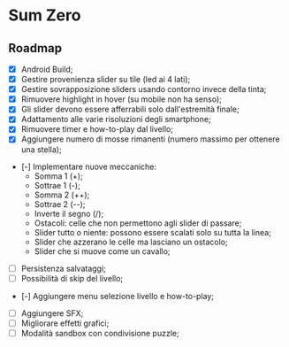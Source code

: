 # Sum Zero

## Roadmap

- [x] Android Build;
- [x] Gestire provenienza slider su tile (led ai 4 lati);
- [x] Gestire sovrapposizione sliders usando contorno invece della tinta;
- [x] Rimuovere highlight in hover (su mobile non ha senso);
- [x] Gli slider devono essere afferrabili solo dall'estremità finale;
- [x] Adattamento alle varie risoluzioni degli smartphone;
- [x] Rimuovere timer e how-to-play dal livello;
- [x] Aggiungere numero di mosse rimanenti (numero massimo per ottenere una stella);
- [-] Implementare nuove meccaniche:
	- Somma 1 (+);
	- Sottrae 1 (-);
	- Somma 2 (++);
	- Sottrae 2 (--);
	- Inverte il segno (/);
	- Ostacoli: celle che non permettono agli slider di passare;
	- Slider tutto o niente: possono essere scalati solo su tutta la linea;
	- Slider che azzerano le celle ma lasciano un ostacolo;
	- Slider che si muove come un cavallo;
- [ ] Persistenza salvataggi;
- [ ] Possibilità di skip del livello;
- [-] Aggiungere menu selezione livello e how-to-play;
- [ ] Aggiungere SFX;
- [ ] Migliorare effetti grafici;
- [ ] Modalità sandbox con condivisione puzzle;
